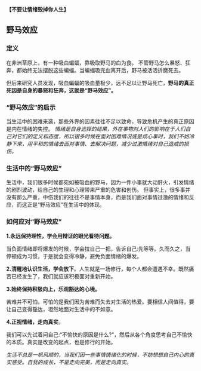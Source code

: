 **【不要让情绪毁掉你人生】** 

## **野马效应** 

### 定义

在非洲草原上，有一种吸血蝙蝠，靠吸取野马的血为食。 不管野马怎么暴怒、狂奔，都始终无法摆脱这些蝙蝠。当蝙蝠吸完血离开后，野马被活活折磨死去。

 但后来研究人员发现，吸血蝙蝠的吸血量极少，远不足以让野马死亡，**野马的真正死因是自身的暴怒和狂奔，这就是“野马效应”。**

###  **“野马效应”的启示** 

当生活中的困难来袭，那些外界的因素往往不足以致命，导致危机产生的真正原因是内在情绪的失控。 *情绪是自身选择的结果，外在事物对人们的影响在于人们自己对它们的定义和态度，所以很多时候在面对困难情况或是烦心事时，我们不妨冷静下来，用平和的情绪去面对事情、去解决问题，减少过激情绪对自己造成的损伤。* 

### **生活中的“野马效应”** 

生活中，我们很多时候都宛如被吸血的野马，因为一件小事就大动肝火，引发情绪的剧烈波动，给自己的生理和心理带来严重的危害和创伤。 但事实上，很多事并没有那么严重，中伤我们的往往不是事情本身，而是我们面对事情过激的情绪和反应，而这正是“野马效应”在生活中的体现。 

### **如何应对“野马效应”**

 **1.永远保持理性，学会用辩证的眼光看待问题。**

当负面情绪即将爆发的时候，学会拉自己一把，告诉自己:先等等。久而久之，当停顿成为习惯，于是就会变得冷静，避免负面情绪的爆发。

**2.清醒地认识生活，学会放下**。人生就是一场修行，每个人都会遭遇不幸。既然痛苦已经发生了，我们就应该积极面对重新开始。

**3.始终保持积极向上，乐观豁达的心境。**

苦难并不可怕，可怕的是我们因为苦难而失去对生活的热爱。要相信人间值得，要让自己变得豁达，坦然地面对生活中的不如意。

**4.正视情绪，走向真实**。

我们可以先试着问自己:“不愉快的原因是什么?”，然后从各个角度思考自己不愉快的本质。真实是改变的起点，也是修行的开始。

*生活不总是一帆风顺的，当我们因一些事情情绪化的时候，不妨想想自己内心的真实感受。自我的成长，不是走向完美，而是走向真实。*